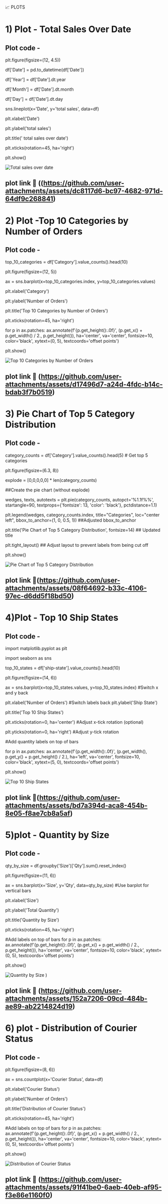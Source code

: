  📈 PLOTS
#  1) Plot - Total Sales Over Date 


## Plot code - 
plt.figure(figsize=(12, 4.5)) 

df['Date'] = pd.to_datetime(df['Date'])  


df['Year'] = df['Date'].dt.year


df['Month'] = df['Date'].dt.month


df['Day'] = df['Date'].dt.day    






sns.lineplot(x='Date', y='total sales', data=df)


plt.xlabel('Date')


plt.ylabel('total sales')


plt.title(' total sales over date')


plt.xticks(rotation=45, ha='right')


plt.show()


![Total sales over date](https://github.com/user-attachments/assets/6c77ed9a-0b14-4f98-9e83-dee19fac01c6)


## plot link 🔗 ((https://github.com/user-attachments/assets/dc8117d6-bc97-4682-971d-64df9c268841)



#   2) Plot -Top 10 Categories by Number of Orders

## Plot code - 


top_10_categories = df['Category'].value_counts().head(10)

plt.figure(figsize=(12, 5))


ax = sns.barplot(x=top_10_categories.index, y=top_10_categories.values)


plt.xlabel('Category')


plt.ylabel('Number of Orders')


plt.title('Top 10 Categories by Number of Orders')


plt.xticks(rotation=45, ha='right')



for p in ax.patches:
    ax.annotate(f'{p.get_height():.0f}', (p.get_x() + p.get_width() / 2., p.get_height()),
                ha='center', va='center', fontsize=10, color='black', xytext=(0, 5),
                textcoords='offset points')
                

plt.show()

![Top 10 Categories by Number of Orders](https://github.com/user-attachments/assets/d17496d7-a24d-4fdc-b14c-bdab3f7b0519)

## plot link 🔗 (https://github.com/user-attachments/assets/d17496d7-a24d-4fdc-b14c-bdab3f7b0519)



# 3) Pie Chart of Top 5 Category Distribution

## Plot code - 

category_counts = df['Category'].value_counts().head(5)  # Get top 5 categories


plt.figure(figsize=(6.3, 8))


explode = [0,0,0,0,0] * len(category_counts)


##Create the pie chart (without explode)


wedges, texts, autotexts = plt.pie(category_counts,
                                  autopct='%1.1f%%', 
                                  startangle=90,
                                  textprops={'fontsize': 13, 'color': 'black'},
                                  pctdistance=1.1) 

                                  



plt.legend(wedges, category_counts.index,
          title="Categories",
          loc="center left",
          bbox_to_anchor=(1, 0, 0.5, 1))  ##Adjusted bbox_to_anchor
          

plt.title('Pie Chart of Top 5 Category Distribution', fontsize=14)  ## Updated title


plt.tight_layout()  ## Adjust layout to prevent labels from being cut off


plt.show()

![Pie Chart of Top 5 Category Distribution](https://github.com/user-attachments/assets/08f64692-b33c-4106-97ec-d6dd5f18bd50)

## plot link 🔗(https://github.com/user-attachments/assets/08f64692-b33c-4106-97ec-d6dd5f18bd50)



# 4)Plot - Top 10 Ship States

## Plot code - 

import matplotlib.pyplot as plt


import seaborn as sns


top_10_states = df['ship-state'].value_counts().head(10)



plt.figure(figsize=(14, 6))


ax = sns.barplot(x=top_10_states.values, y=top_10_states.index)  #Switch x and y back


plt.xlabel('Number of Orders')  #Switch labels back
plt.ylabel('Ship State')


plt.title('Top 10 Ship States')

plt.xticks(rotation=0, ha='center')  #Adjust x-tick rotation (optional)



plt.yticks(rotation=0, ha='right')  #Adjust y-tick rotation


#Add quantity labels on top of bars 

for p in ax.patches:
    ax.annotate(f'{p.get_width():.0f}', (p.get_width(), p.get_y() + p.get_height() / 2.),
                ha='left', va='center', fontsize=10, color='black', xytext=(5, 0),
                textcoords='offset points')

plt.show()


![Top 10 Ship States](https://github.com/user-attachments/assets/b9144b82-00f1-4bee-b0d1-15abe1b38ecf)


## plot link 🔗(https://github.com/user-attachments/assets/bd7a394d-aca8-454b-8e05-f8ae7cb8a5af)



# 5)plot - Quantity by Size

## Plot code - 


qty_by_size = df.groupby('Size')['Qty'].sum().reset_index()

plt.figure(figsize=(11, 6))


ax = sns.barplot(x='Size', y='Qty', data=qty_by_size)  #Use barplot for vertical bars

plt.xlabel('Size')


plt.ylabel('Total Quantity')


plt.title('Quantity by Size')

plt.xticks(rotation=45, ha='right')


#Add labels on top of bars
for p in ax.patches:
    ax.annotate(f'{p.get_height():.0f}', (p.get_x() + p.get_width() / 2., p.get_height()),
                ha='center', va='center', fontsize=10, color='black', xytext=(0, 5),
                textcoords='offset points')

plt.show()


![Quantity by Size )](https://github.com/user-attachments/assets/152a7206-09cd-484b-ae89-ab2214824d19)


## plot link 🔗 (https://github.com/user-attachments/assets/152a7206-09cd-484b-ae89-ab2214824d19)

# 6) plot - Distribution of Courier Status

## Plot code - 


plt.figure(figsize=(8, 6))


ax = sns.countplot(x='Courier Status', data=df)


plt.xlabel('Courier Status')


plt.ylabel('Number of Orders')


plt.title('Distribution of Courier Status')


plt.xticks(rotation=45, ha='right')

#Add labels on top of bars
for p in ax.patches:
    ax.annotate(f'{p.get_height():.0f}', (p.get_x() + p.get_width() / 2., p.get_height()),
                ha='center', va='center', fontsize=10, color='black', xytext=(0, 5),
                textcoords='offset points')

plt.show()

![Distribution of Courier Status](https://github.com/user-attachments/assets/91f41be0-6aeb-40eb-af95-f3e86e1160f0)


## plot link 🔗 (https://github.com/user-attachments/assets/91f41be0-6aeb-40eb-af95-f3e86e1160f0)

